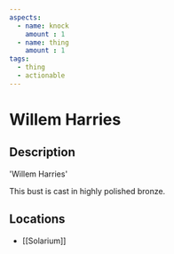 ```yaml
---
aspects: 
  - name: knock
    amount : 1
  - name: thing
    amount : 1
tags:
  - thing
  - actionable
---
```


# Willem Harries

## Description
'Willem Harries'

This bust is cast in highly polished bronze.
## Locations
- [[Solarium]]